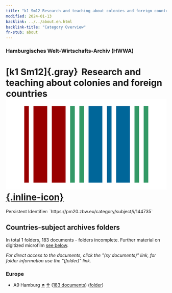 ```yaml
---
title: "k1 Sm12 Research and teaching about colonies and foreign countries"
modified: 2024-01-13
backlink: ../../about.en.html
backlink-title: "Category Overview"
fn-stub: about
---
```


### Hamburgisches Welt-Wirtschafts-Archiv (HWWA)

# [k1 Sm12]{.gray}&#8201; Research and teaching about colonies and foreign countries &#160; [![Wikidata](/images/Wikidata-logo.svg "Wikidata"){.inline-icon}](http://www.wikidata.org/entity/Q104700188)

<div class="hint">Persistent Identifier: `https://pm20.zbw.eu/category/subject/i/144735`</div>







## Countries-subject archives folders







In total 1 folders, 183 documents - folders incomplete. Further material on digitized microfilm [see below](#filmsections).

_For direct access to the documents, click the "(xy documents)" link, for folder information use the "(folder)" link._



### Europe

- A9 Hamburg [**&nearr;**](../../../geo/i/140905/about.en.html "Hamburg (all folders)") [**&uarr;**](../../../geo/about.en.html#A9 "Country category system") (<a href="https://pm20.zbw.eu/iiifview/folder/sh/140905,144735" title="about: Hamburg : Research and teaching about colonies and foreign countries" target="_blank">183 documents</a>) ([folder](../../../../folder/sh/1409xx/140905/1447xx/144735/about.en.html))



<a id="filmsections" />













